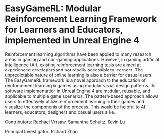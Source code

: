 # EasyGameRL: Modular Reinforcement Learning Framework for Learners and Educators, implemented in Unreal Engine 4

Reinforcement learning algorithms have been applied to many research areas in gaming and non-gaming applications. However, in gaming artificial intelligence (AI), existing reinforcement learning tools are aimed at experienced developers and not readily accessible to learners. The unpredictable nature of online learning is also a barrier for casual users. The EasyGameRL framework is a novel approach to the education of reinforcement learning in games using modular visual design patterns. Its software implementation in Unreal Engine 4 are modular, reusable, and applicable to multiple game scenarios. The pattern-based approach allows users to effectively utilize reinforcement learning in their games and visualize the components of the process. This would be helpful to AI learners, educators, designers and casual users alike.

Contributors: Rachael Versaw, Samantha Schultz, Kevin Lu

Principal Investigator: Richard Zhao
